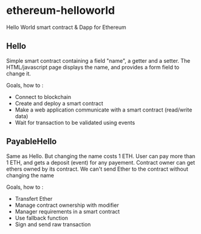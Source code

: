 # ethereum-helloworld
Hello World smart contract & Dapp for Ethereum

## Hello
Simple smart contract containing a field "name", a getter and a setter.
The HTML/javascript page displays the name, and provides a form field to change it.

Goals, how to :
- Connect to blockchain
- Create and deploy a smart contract
- Make a web application communicate with a smart contract (read/write data)
- Wait for transaction to be validated using events

## PayableHello
Same as Hello. But changing the name costs 1 ETH.
User can pay more than 1 ETH, and gets a deposit (event) for any payement.
Contract owner can get ethers owned by its contract.
We can't send Ether to the contract without changing the name

Goals, how to :
- Transfert Ether
- Manage contract ownership with modifier
- Manager requirements in a smart contract
- Use fallback function
- Sign and send raw transaction
